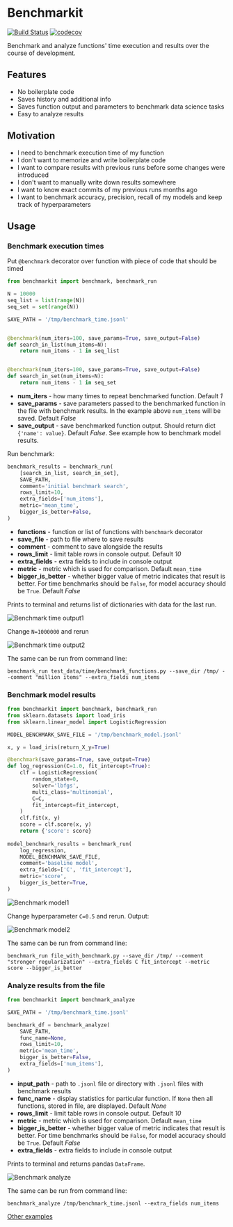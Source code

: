# Benchmarkit

[![Build Status](https://travis-ci.org/vgrabovets/benchmarkit.svg?branch=master)](https://travis-ci.org/vgrabovets/benchmarkit)
[![codecov](https://codecov.io/gh/vgrabovets/benchmarkit/branch/master/graph/badge.svg)](https://codecov.io/gh/vgrabovets/benchmarkit)

Benchmark and analyze functions' time execution and results over the course of development. 

## Features

- No boilerplate code
- Saves history and additional info
- Saves function output and parameters to benchmark data science tasks
- Easy to analyze results

## Motivation

- I need to benchmark execution time of my function
- I don't want to memorize and write boilerplate code
- I want to compare results with previous runs before some changes were introduced
- I don't want to manually write down results somewhere
- I want to know exact commits of my previous runs months ago
- I want to benchmark accuracy, precision, recall of my models and keep track of hyperparameters 


## Usage
### Benchmark execution times

Put `@benchmark` decorator over function with piece of code that should be timed

```python
from benchmarkit import benchmark, benchmark_run

N = 10000
seq_list = list(range(N))
seq_set = set(range(N))

SAVE_PATH = '/tmp/benchmark_time.jsonl'


@benchmark(num_iters=100, save_params=True, save_output=False)
def search_in_list(num_items=N):
    return num_items - 1 in seq_list


@benchmark(num_iters=100, save_params=True, save_output=False)
def search_in_set(num_items=N):
    return num_items - 1 in seq_set
```

- __num_iters__ - how many times to repeat benchmarked function. Default _1_
- __save_params__ - save parameters passed to the benchmarked function in the file with benchmark results. In the example above `num_items` will be saved. Default _False_
- __save_output__ - save benchmarked function output. Should return dict `{'name': value}`. Default _False_. See example how to benchmark model results.

Run benchmark:

```python
benchmark_results = benchmark_run(
    [search_in_list, search_in_set],
    SAVE_PATH,
    comment='initial benchmark search',
    rows_limit=10,
    extra_fields=['num_items'],
    metric='mean_time',
    bigger_is_better=False,
)  
```

- __functions__ - function or list of functions with `benchmark` decorator
- __save_file__ - path to file where to save results
- __comment__ - comment to save alongside the results
- __rows_limit__ - limit table rows in console output. Default _10_
- __extra_fields__ - extra fields to include in console output
- __metric__ - metric which is used for comparison. Default `mean_time`
- __bigger_is_better__ - whether bigger value of metric indicates that result is better. For time benchmarks should be `False`, for model accuracy should be `True`. Default _False_

Prints to terminal and returns list of dictionaries with data for the last run.

![Benchmark time output1](img/benchmark_time1.jpg)

Change `N=1000000` and rerun

![Benchmark time output2](img/benchmark_time2.jpg)

The same can be run from command line:
```text
benchmark_run test_data/time/benchmark_functions.py --save_dir /tmp/ --comment "million items" --extra_fields num_items
```

### Benchmark model results

```python
from benchmarkit import benchmark, benchmark_run
from sklearn.datasets import load_iris
from sklearn.linear_model import LogisticRegression

MODEL_BENCHMARK_SAVE_FILE = '/tmp/benchmark_model.jsonl'

x, y = load_iris(return_X_y=True)

@benchmark(save_params=True, save_output=True)
def log_regression(C=1.0, fit_intercept=True):
    clf = LogisticRegression(
        random_state=0, 
        solver='lbfgs', 
        multi_class='multinomial', 
        C=C,
        fit_intercept=fit_intercept,
    )
    clf.fit(x, y)
    score = clf.score(x, y)
    return {'score': score}
    
model_benchmark_results = benchmark_run(
    log_regression,
    MODEL_BENCHMARK_SAVE_FILE,
    comment='baseline model',
    extra_fields=['C', 'fit_intercept'],
    metric='score',
    bigger_is_better=True,
)
```

![Benchmark model1](img/benchmark_model1.jpg)

Change hyperparameter `C=0.5` and rerun. Output:

![Benchmark model2](img/benchmark_model2.jpg)

The same can be run from command line:
```text
benchmark_run file_with_benchmark.py --save_dir /tmp/ --comment "stronger regularization" --extra_fields C fit_intercept --metric score --bigger_is_better
```

### Analyze results from the file

```python
from benchmarkit import benchmark_analyze

SAVE_PATH = '/tmp/benchmark_time.jsonl'

benchmark_df = benchmark_analyze(
    SAVE_PATH,
    func_name=None, 
    rows_limit=10,
    metric='mean_time',
    bigger_is_better=False,
    extra_fields=['num_items'],
)
```

- __input_path__ - path to `.jsonl` file or directory with `.jsonl` files with benchmark results 
- __func_name__ - display statistics for particular function. If `None` then all functions, stored in file, are displayed. Default _None_
- __rows_limit__ - limit table rows in console output. Default _10_
- __metric__ - metric which is used for comparison. Default `mean_time`
- __bigger_is_better__ - whether bigger value of metric indicates that result is better. For time benchmarks should be `False`, for model accuracy should be `True`. Default _False_
- __extra_fields__ - extra fields to include in console output

Prints to terminal and returns pandas `DataFrame`.

![Benchmark analyze](img/benchmark_analyze.jpg)

The same can be run from command line:
```text
benchmark_analyze /tmp/benchmark_time.jsonl --extra_fields num_items
```

[Other examples](https://nbviewer.jupyter.org/github/vgrabovets/benchmarkit/blob/master/notebooks/benchmark_examples.ipynb)

